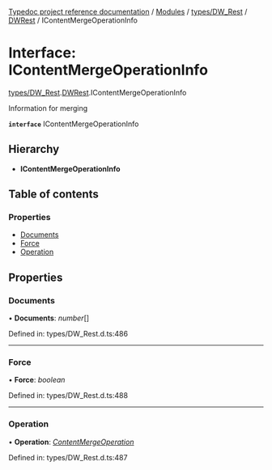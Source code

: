 [Typedoc project reference documentation](../README.md) / [Modules](../modules.md) / [types/DW_Rest](../modules/types_dw_rest.md) / [DWRest](../modules/types_dw_rest.dwrest.md) / IContentMergeOperationInfo

# Interface: IContentMergeOperationInfo

[types/DW_Rest](../modules/types_dw_rest.md).[DWRest](../modules/types_dw_rest.dwrest.md).IContentMergeOperationInfo

Information for merging

**`interface`** IContentMergeOperationInfo

## Hierarchy

* **IContentMergeOperationInfo**

## Table of contents

### Properties

- [Documents](types_dw_rest.dwrest.icontentmergeoperationinfo.md#documents)
- [Force](types_dw_rest.dwrest.icontentmergeoperationinfo.md#force)
- [Operation](types_dw_rest.dwrest.icontentmergeoperationinfo.md#operation)

## Properties

### Documents

• **Documents**: *number*[]

Defined in: types/DW_Rest.d.ts:486

___

### Force

• **Force**: *boolean*

Defined in: types/DW_Rest.d.ts:488

___

### Operation

• **Operation**: [*ContentMergeOperation*](../enums/types_dw_rest.dwrest.contentmergeoperation.md)

Defined in: types/DW_Rest.d.ts:487
